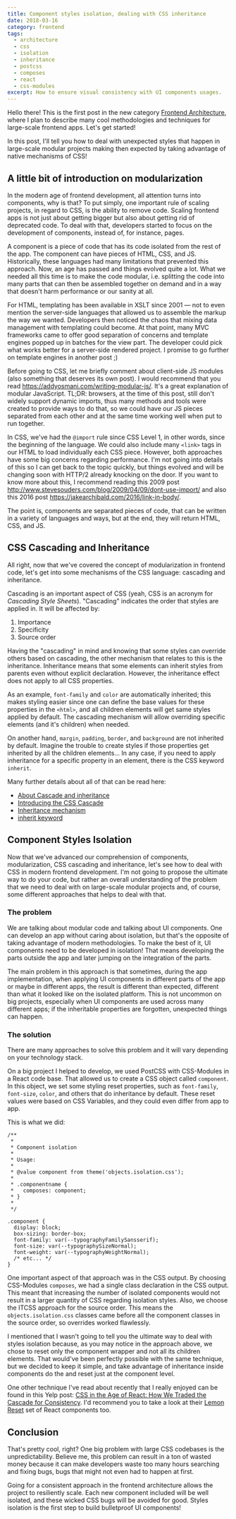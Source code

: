 ```yaml
---
title: Component styles isolation, dealing with CSS inheritance
date: 2018-03-16
category: frontend
tags:
  - architecture
  - css
  - isolation
  - inheritance
  - postcss
  - composes
  - react
  - css-modules
excerpt: How to ensure visual consistency with UI components usages.
---
```


Hello there! This is the first post in the new category [Frontend Architecture](/category/frontend), where I plan to describe many cool methodologies and techniques for large-scale frontend apps. Let's get started!

In this post, I'll tell you how to deal with unexpected styles that happen in large-scale modular projects making then expected by taking advantage of native mechanisms of CSS!

## A little bit of introduction on modularization

In the modern age of frontend development, all attention turns into components, why is that? To put simply, one important rule of scaling projects, in regard to CSS, is the ability to remove code. Scaling frontend apps is not just about getting bigger but also about getting rid of deprecated code. To deal with that, developers started to focus on the development of components, instead of, for instance, pages.

A component is a piece of code that has its code isolated from the rest of the app. The component can have pieces of HTML, CSS, and JS. Historically, these languages had many limitations that prevented this approach. Now, an age has passed and things evolved quite a lot. What we needed all this time is to make the code modular, i.e. splitting the code into many parts that can then be assembled together on demand and in a way that doesn't harm performance or our sanity at all.

For HTML, templating has been available in XSLT since 2001 — not to even mention the server-side languages that allowed us to assemble the markup the way we wanted. Developers then noticed the chaos that mixing data management with templating could become. At that point, many MVC frameworks came to offer good separation of concerns and template engines popped up in batches for the view part. The developer could pick what works better for a server-side rendered project. I promise to go further on template engines in another post ;)

Before going to CSS, let me briefly comment about client-side JS modules (also something that deserves its own post). I would recommend that you read https://addyosmani.com/writing-modular-js/. It's a great explanation of modular JavaScript. TL;DR: browsers, at the time of this post, still don't widely support dynamic imports, thus many methods and tools were created to provide ways to do that, so we could have our JS pieces separated from each other and at the same time working well when put to run together.

In CSS, we've had the `@import` rule since CSS Level 1, in other words, since the beginning of the language. We could also include many `<link>` tags in our HTML to load individually each CSS piece. However, both approaches have some big concerns regarding performance. I'm not going into details of this so I can get back to the topic quickly, but things evolved and will be changing soon with HTTP/2 already knocking on the door. If you want to know more about this, I recommend reading this 2009 post http://www.stevesouders.com/blog/2009/04/09/dont-use-import/ and also this 2016 post https://jakearchibald.com/2016/link-in-body/.

The point is, components are separated pieces of code, that can be written in a variety of languages and ways, but at the end, they will return HTML, CSS, and JS.

## CSS Cascading and Inheritance

All right, now that we've covered the concept of modularization in frontend code, let's get into some mechanisms of the CSS language: cascading and inheritance.

Cascading is an important aspect of CSS (yeah, CSS is an acronym for _Cascading Style Sheets_). "Cascading" indicates the order that styles are applied in. It will be affected by:

1. Importance
2. Specificity
3. Source order

Having the "cascading" in mind and knowing that some styles can override others based on cascading, the other mechanism that relates to this is the inheritance. Inheritance means that some elements can inherit styles from parents even without explicit declaration. However, the inheritance effect does not apply to all CSS properties.

As an example, `font-family` and `color` are automatically inherited; this makes styling easier since one can define the base values for these properties in the `<html>`, and all children elements will get same styles applied by default. The cascading mechanism will allow overriding specific elements (and it's children) when needed.

On another hand, `margin`, `padding`, `border`, and `background` are not inherited by default. Imagine the trouble to create styles if those properties get inherited by all the children elements... In any case, if you need to apply inheritance for a specific property in an element, there is the CSS keyword `inherit`.

Many further details about all of that can be read here:

- [About Cascade and inheritance](https://developer.mozilla.org/en-US/docs/Learn/CSS/Introduction_to_CSS/Cascade_and_inheritance)
- [Introducing the CSS Cascade](https://developer.mozilla.org/en-US/docs/Web/CSS/Cascade)
- [Inheritance mechanism](https://developer.mozilla.org/en-US/docs/Web/CSS/inheritance)
- [inherit keyword](https://developer.mozilla.org/en-US/docs/Web/CSS/inherit)

## Component Styles Isolation

Now that we've advanced our comprehension of components, modularization, CSS cascading and inheritance, let's see how to deal with CSS in modern frontend development. I'm not going to propose the ultimate way to do your code, but rather an overall understanding of the problem that we need to deal with on large-scale modular projects and, of course, some different approaches that helps to deal with that.

### The problem

We are talking about modular code and talking about UI components. One can develop an app without caring about isolation, but that's the opposite of taking advantage of modern methodologies. To make the best of it, UI components need to be developed in isolation! That means developing the parts outside the app and later jumping on the integration of the parts.

The main problem in this approach is that sometimes, during the app implementation, when applying UI components in different parts of the app or maybe in different apps, the result is different than expected, different than what it looked like on the isolated platform. This is not uncommon on big projects, especially when UI components are used across many different apps; if the inheritable properties are forgotten, unexpected things can happen.

### The solution

There are many approaches to solve this problem and it will vary depending on your technology stack.

On a big project I helped to develop, we used PostCSS with CSS-Modules in a React code base. That allowed us to create a CSS object called `component`. In this object, we set some styling reset properties, such as `font-family`, `font-size`, `color`, and others that do inheritance by default. These reset values were based on CSS Variables, and they could even differ from app to app.

This is what we did:

```
/**
 *
 * Component isolation
 *
 * Usage:
 *
 * @value component from theme('objects.isolation.css');
 *
 * .componentname {
 *   composes: component;
 * }
 *
 */

.component {
  display: block;
  box-sizing: border-box;
  font-family: var(--typographyFamilySansserif);
  font-size: var(--typographySizeNormal);
  font-weight: var(--typographyWeightNormal);
  /* etc... */
}
```

One important aspect of that approach was in the CSS output. By choosing CSS-Modules `composes`, we had a single class declaration in the CSS output. This meant that increasing the number of isolated components would not result in a larger quantity of CSS regarding isolation styles. Also, we choose the ITCSS approach for the source order. This means the `objects.isolation.css` classes came before all the component classes in the source order, so overrides worked flawlessly.

I mentioned that I wasn't going to tell you the ultimate way to deal with styles isolation because, as you may notice in the approach above, we chose to reset only the component wrapper and not all its children elements. That would've been perfectly possible with the same technique, but we decided to keep it simple, and take advantage of inheritance inside components do the and reset just at the component level.

One other technique I've read about recently that I really enjoyed can be found in this Yelp post: [CSS in the Age of React: How We Traded the Cascade for Consistency](https://engineeringblog.yelp.com/2018/03/css-in-the-age-of-react.html). I'd recommend you to take a look at their [Lemon Reset](https://github.com/Yelp/lemon-reset) set of React components too.

## Conclusion

That's pretty cool, right? One big problem with large CSS codebases is the unpredictability. Believe me, this problem can result in a ton of wasted money because it can make developers waste too many hours searching and fixing bugs, bugs that might not even had to happen at first.

Going for a consistent approach in the frontend architecture allows the project to resiliently scale. Each new component included will be well isolated, and these wicked CSS bugs will be avoided for good. Styles isolation is the first step to build bulletproof UI components!
